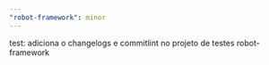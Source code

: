 ```yaml
---
"robot-framework": minor
---
```


test: adiciona o changelogs e commitlint no projeto de testes robot-framework
